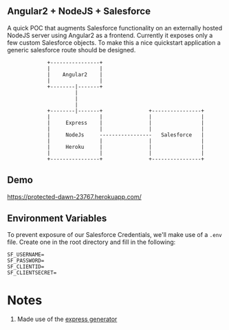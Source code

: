 ## Angular2 + NodeJS + Salesforce

A quick POC that augments Salesforce functionality on an externally hosted NodeJS server using Angular2 as a frontend. Currently it exposes only a few custom Salesforce objects. To make this a nice quickstart application a generic salesforce route should be designed.

                 +----------------+                                  
                 |                |                                  
                 |    Angular2    |                                  
                 |                |                                  
                 +--------|-------+                                  
                          |                                          
                          |                                          
                          |                                          
                 +--------|-------+               +----------------+ 
                 |                |               |                | 
                 |     Express    |               |                | 
                 |                |               |                | 
                 |     NodeJs     -----------------   Salesforce   | 
                 |                |               |                | 
                 |     Heroku     |               |                | 
                 |                |               |                | 
                 +----------------+               +----------------+

## Demo

https://protected-dawn-23767.herokuapp.com/


## Environment Variables

To prevent exposure of our Salesforce Credentials, we'll make use of a `.env` file. Create one in the root directory and fill in the following:

```
SF_USERNAME=
SF_PASSWORD=
SF_CLIENTID=
SF_CLIENTSECRET=
```

# Notes

1) Made use of the [express generator](https://www.npmjs.com/package/express-generator)
